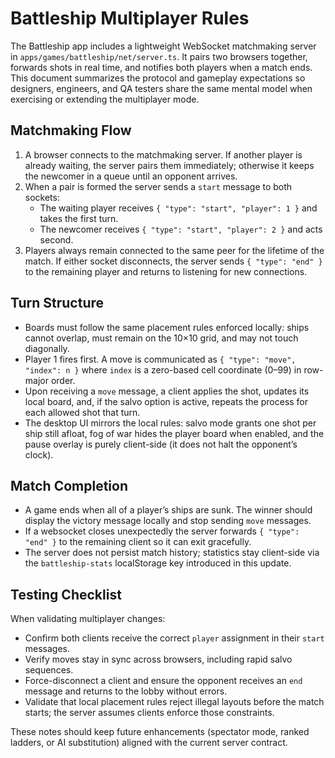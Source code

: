 # Battleship Multiplayer Rules

The Battleship app includes a lightweight WebSocket matchmaking server in
`apps/games/battleship/net/server.ts`. It pairs two browsers together, forwards
shots in real time, and notifies both players when a match ends. This document
summarizes the protocol and gameplay expectations so designers, engineers, and
QA testers share the same mental model when exercising or extending the
multiplayer mode.

## Matchmaking Flow

1. A browser connects to the matchmaking server. If another player is already
   waiting, the server pairs them immediately; otherwise it keeps the newcomer
   in a queue until an opponent arrives.
2. When a pair is formed the server sends a `start` message to both sockets:
   - The waiting player receives `{ "type": "start", "player": 1 }` and takes
     the first turn.
   - The newcomer receives `{ "type": "start", "player": 2 }` and acts second.
3. Players always remain connected to the same peer for the lifetime of the
   match. If either socket disconnects, the server sends `{ "type": "end" }` to
   the remaining player and returns to listening for new connections.

## Turn Structure

- Boards must follow the same placement rules enforced locally: ships cannot
  overlap, must remain on the 10×10 grid, and may not touch diagonally.
- Player 1 fires first. A move is communicated as `{ "type": "move", "index": n }`
  where `index` is a zero-based cell coordinate (0–99) in row-major order.
- Upon receiving a `move` message, a client applies the shot, updates its local
  board, and, if the salvo option is active, repeats the process for each
  allowed shot that turn.
- The desktop UI mirrors the local rules: salvo mode grants one shot per ship
  still afloat, fog of war hides the player board when enabled, and the pause
  overlay is purely client-side (it does not halt the opponent’s clock).

## Match Completion

- A game ends when all of a player’s ships are sunk. The winner should display
  the victory message locally and stop sending `move` messages.
- If a websocket closes unexpectedly the server forwards `{ "type": "end" }`
  to the remaining client so it can exit gracefully.
- The server does not persist match history; statistics stay client-side via the
  `battleship-stats` localStorage key introduced in this update.

## Testing Checklist

When validating multiplayer changes:

- Confirm both clients receive the correct `player` assignment in their `start`
  messages.
- Verify moves stay in sync across browsers, including rapid salvo sequences.
- Force-disconnect a client and ensure the opponent receives an `end` message
  and returns to the lobby without errors.
- Validate that local placement rules reject illegal layouts before the match
  starts; the server assumes clients enforce those constraints.

These notes should keep future enhancements (spectator mode, ranked ladders, or
AI substitution) aligned with the current server contract.
